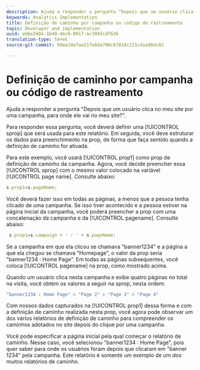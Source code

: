 ```yaml
---
description: Ajuda a responder a pergunta "Depois que um usuário clica no meu site por uma campanha, para onde ele vai no meu site?".
keywords: Analytics Implementation
title: Definição de caminho por campanha ou código de rastreamento
topic: Developer and implementation
uuid: eb6e3484-1b40-4ec6-8017-ac1003cdf636
translation-type: tm+mt
source-git-commit: 99ee24efaa517e8da700c67818c111c4aa90dc02

---
```



# Definição de caminho por campanha ou código de rastreamento

Ajuda a responder a pergunta "Depois que um usuário clica no meu site por uma campanha, para onde ele vai no meu site?".

Para responder essa pergunta, você deverá definir uma [!UICONTROL sprop] que será usada para este relatório. Em seguida, você deve estruturar os dados para preenchimento na prop, de forma que faça sentido quando a definição de caminho for ativada.

Para este exemplo, você usará [!UICONTROL prop1] como prop de definição de caminho da campanha. Agora, você decide preencher essa [!UICONTROL sprop] com o mesmo valor colocado na variável [!UICONTROL page name]. Consulte abaixo:

```js
s.prop1=s.pageName;
```

Você deverá fazer isso em todas as páginas, a menos que a pessoa tenha clicado de uma campanha. Se isso tiver acontecido e a pessoa estiver na página inicial da campanha, você poderá preencher a prop com uma concatenação da campanha e da [!UICONTROL pagename]. Consulte abaixo:

```js
 s.prop1=s.campaign + ' : ' + s.pageName;
```

Se a campanha em que ela clicou se chamava "banner1234" e a página a que ela chegou se chamava "Homepage", o valor da prop seria "banner1234 : Home Page". Em todas as páginas subsequentes, você coloca [!UICONTROL pagename] na prop, como mostrado acima.

Quando um usuário clica nesta campanha e exibe quatro páginas no total na visita, você obtém os valores a seguir na sprop, nesta ordem:

```js
"banner1234 : Home Page" > "Page 2" > "Page 3" > "Page 4"
```

Com nossos dados capturados na [!UICONTROL prop1] dessa forma e com a definição de caminho realizada nesta prop, você agora pode observar um dos vários relatórios de definição de caminho para compreender os caminhos adotados no site depois do clique por uma campanha.

Você pode especificar a página inicial pela qual começar o relatório de caminho. Nesse caso, você selecionou "banner1234 : Home Page", pois quer saber para onde os usuários foram depois que clicaram em "banner 1234" pela campanha. Este relatório é somente um exemplo de um dos muitos relatórios de caminho.
